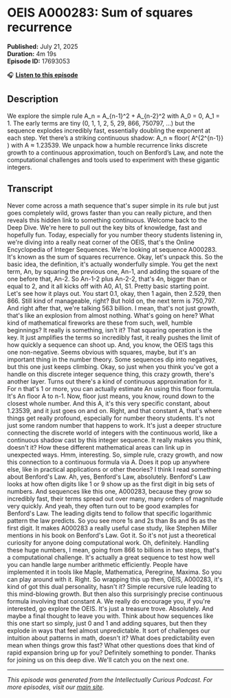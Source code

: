 # OEIS A000283: Sum of squares recurrence

**Published:** July 21, 2025  
**Duration:** 4m 19s  
**Episode ID:** 17693053

🎧 **[Listen to this episode](https://intellectuallycurious.buzzsprout.com/2529712/episodes/17693053-oeis-a000283-sum-of-squares-recurrence)**

## Description

We explore the simple rule A_n = A_{n-1}^2 + A_{n-2}^2 with A_0 = 0, A_1 = 1. The early terms are tiny (0, 1, 1, 2, 5, 29, 866, 750797, ...) but the sequence explodes incredibly fast, essentially doubling the exponent at each step. Yet there’s a striking continuous shadow: A_n ≈ floor( A^{2^{n-1}} ) with A ≈ 1.23539. We unpack how a humble recurrence links discrete growth to a continuous approximation, touch on Benford’s Law, and note the computational challenges and tools used to experiment with these gigantic integers.

## Transcript

Never come across a math sequence that's super simple in its rule but just goes completely wild, grows faster than you can really picture, and then reveals this hidden link to something continuous. Welcome back to the Deep Dive. We're here to pull out the key bits of knowledge, fast and hopefully fun. Today, especially for you number theory students listening in, we're diving into a really neat corner of the OEIS, that's the Online Encyclopedia of Integer Sequences. We're looking at sequence A000283. It's known as the sum of squares recurrence. Okay, let's unpack this. So the basic idea, the definition, it's actually wonderfully simple. You get the next term, An, by squaring the previous one, An-1, and adding the square of the one before that, An-2. So An-1-2 plus An-2-2, that's 4n, bigger than or equal to 2, and it all kicks off with A0, A1, S1. Pretty basic starting point. Let's see how it plays out. You start 0.1, okay, then 1 again, then 2.529, then 866. Still kind of manageable, right? But hold on, the next term is 750,797. And right after that, we're talking 563 billion. I mean, that's not just growth, that's like an explosion from almost nothing. What's going on here? What kind of mathematical fireworks are these from such, well, humble beginnings? It really is something, isn't it? That squaring operation is the key. It just amplifies the terms so incredibly fast, it really pushes the limit of how quickly a sequence can shoot up. And, you know, the OEIS tags this one non-negative. Seems obvious with squares, maybe, but it's an important thing in the number theory. Some sequences dip into negatives, but this one just keeps climbing. Okay, so just when you think you've got a handle on this discrete integer sequence thing, this crazy growth, there's another layer. Turns out there's a kind of continuous approximation for it. For n that's 1 or more, you can actually estimate An using this floor formula. It's An floor A to n-1. Now, floor just means, you know, round down to the closest whole number. And this A, it's this very specific constant, about 1.23539, and it just goes on and on. Right, and that constant A, that's where things get really profound, especially for number theory students. It's not just some random number that happens to work. It's just a deeper structure connecting the discrete world of integers with the continuous world, like a continuous shadow cast by this integer sequence. It really makes you think, doesn't it? How these different mathematical areas can link up in unexpected ways. Hmm, interesting. So, simple rule, crazy growth, and now this connection to a continuous formula via A. Does it pop up anywhere else, like in practical applications or other theories? I think I read something about Benford's Law. Ah, yes, Benford's Law, absolutely. Benford's Law looks at how often digits like 1 or 9 show up as the first digit in big sets of numbers. And sequences like this one, A000283, because they grow so incredibly fast, their terms spread out over many, many orders of magnitude very quickly. And yeah, they often turn out to be good examples for Benford's Law. The leading digits tend to follow that specific logarithmic pattern the law predicts. So you see more 1s and 2s than 8s and 9s as the first digit. It makes A000283 a really useful case study, like Stephen Miller mentions in his book on Benford's Law. Got it. So it's not just a theoretical curiosity for anyone doing computational work. Oh, definitely. Handling these huge numbers, I mean, going from 866 to billions in two steps, that's a computational challenge. It's actually a great sequence to test how well you can handle large number arithmetic efficiently. People have implemented it in tools like Maple, Mathematica, Peregrine, Maxima. So you can play around with it. Right. So wrapping this up then, OEIS, A000283, it's kind of got this dual personality, hasn't it? Simple recursive rule leading to this mind-blowing growth. But then also this surprisingly precise continuous formula involving that constant A. We really do encourage you, if you're interested, go explore the OEIS. It's just a treasure trove. Absolutely. And maybe a final thought to leave you with. Think about how sequences like this one start so simply, just 0 and 1 and adding squares, but then they explode in ways that feel almost unpredictable. It sort of challenges our intuition about patterns in math, doesn't it? What does predictability even mean when things grow this fast? What other questions does that kind of rapid expansion bring up for you? Definitely something to ponder. Thanks for joining us on this deep dive. We'll catch you on the next one.

---
*This episode was generated from the Intellectually Curious Podcast. For more episodes, visit our [main site](https://intellectuallycurious.buzzsprout.com).*
